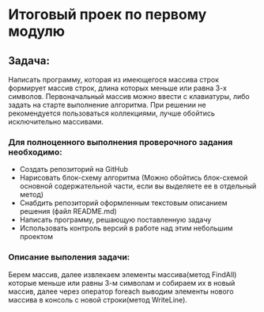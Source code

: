 # Итоговый проек по первому модулю

## Задача:
Написать программу, которая из имеющегося массива строк формирует массив строк,
длина которых меньше или равна 3-х символов. Первоначальный массив можно ввести с клавиатуры,
либо задать на старте выполнение алгоритма. При решении не рекомендуется пользоваться 
коллекциями, лучше обойтись исключительно массивами.

### Для полноценного выполнения проверочного задания необходимо:
-  Создать репозиторий на GitHub
-  Нарисовать блок-схему алгоритма (Можно обойтись блок-схемой основной содержательной части, если вы выделяете ее в отдельный метод)
-  Снабдить репозиторий оформленным текстовым описанием решения (файл README.md)
-  Написать программу, решающую поставленную задачу
-  Использовать контроль версий в работе над этим небольшим проектом



### Описание выполения задачи:

Берем массив, далее извлекаем элементы массива(метод FindAll) которые меньше или равны 3-м символам и собираем их в новый массив, далее через оператор foreach выводим элементы нового массива в консоль с новой строки(метод WriteLine).